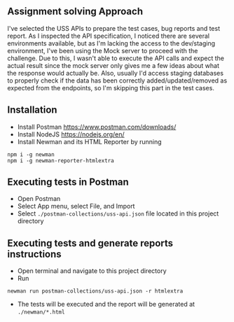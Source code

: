 ## Assignment solving Approach

I've selected the USS APIs to prepare the test cases, bug reports and test report.
As I inspected the API specification, I noticed there are several environments available, but as I'm lacking the access to the dev/staging environment, I've been using the Mock server to proceed with the challenge.
Due to this, I wasn't able to execute the API calls and expect the actual result since the mock server only gives me a few ideas about what the response would actually be. Also, usually I'd access staging databases to properly check if the data has been correctly added/updated/removed as expected from the endpoints, so I'm skipping this part in the test cases. 


## Installation
- Install Postman https://www.postman.com/downloads/ 
- Install NodeJS https://nodejs.org/en/
- Install Newman and its HTML Reporter by running
```
npm i -g newman
npm i -g newman-reporter-htmlextra
```

## Executing tests in Postman
- Open Postman
- Select App menu, select File, and Import
- Select `./postman-collections/uss-api.json` file located in this project directory

## Executing tests and generate reports instructions
- Open terminal and navigate to this project directory
- Run
```
newman run postman-collections/uss-api.json -r htmlextra
```

- The tests will be executed and the report will be generated at `./newman/*.html`
